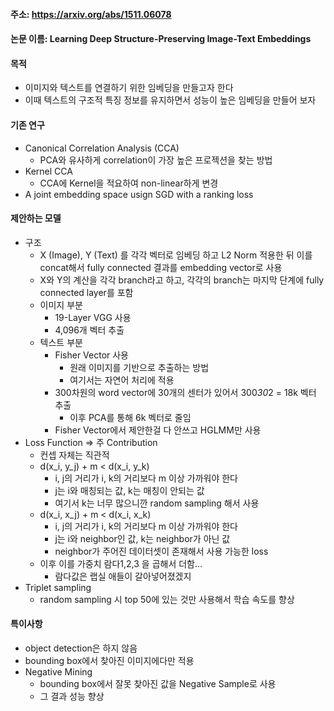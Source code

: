 #### 주소: https://arxiv.org/abs/1511.06078

#### 논문 이름: Learning Deep Structure-Preserving Image-Text Embeddings

#### 목적
- 이미지와 텍스트를 연결하기 위한 임베딩을 만들고자 한다
- 이때 텍스트의 구조적 특징 정보를 유지하면서 성능이 높은 임베딩을 만들어 보자

#### 기존 연구
- Canonical Correlation Analysis (CCA)
  - PCA와 유사하게 correlation이 가장 높은 프로젝션을 찾는 방법
- Kernel CCA
  - CCA에 Kernel을 적요하여 non-linear하게 변경
- A joint embedding space usign SGD with a ranking loss


#### 제안하는 모델
- 구조
  - X (Image), Y (Text) 를 각각 벡터로 임베딩 하고 L2 Norm 적용한 뒤 이를 concat해서 fully connected 결과를 embedding vector로 사용
  - X와 Y의 계산을 각각 branch라고 하고, 각각의 branch는 마지막 단계에 fully connected layer를 포함
  - 이미지 부분
    - 19-Layer VGG 사용
    - 4,096개 벡터 추출
  - 텍스트 부분
    - Fisher Vector 사용
      - 원래 이미지를 기반으로 추출하는 방법
      - 여기서는 자연어 처리에 적용
    - 300차원의 word vector에 30개의 센터가 있어서 300*30*2 = 18k 벡터 추출
      - 이후 PCA를 통해 6k 벡터로 줄임
    - Fisher Vector에서 제안한걸 다 안쓰고 HGLMM만 사용
- Loss Function => 주 Contribution
  - 컨셉 자체는 직관적
  - d(x_i, y_j) + m < d(x_i, y_k)
    - i, j의 거리가 i, k의 거리보다 m 이상 가까워야 한다
    - j는 i와 매칭되는 값, k는 매칭이 안되는 값
    - 여기서 k는 너무 많으니깐 random sampling 해서 사용
  - d(x_i, x_j) + m < d(x_i, x_k)
    - i, j의 거리가 i, k의 거리보다 m 이상 가까워야 한다
    - j는 i와 neighbor인 값, k는 neighbor가 아닌 값
    - neighbor가 주어진 데이터셋이 존재해서 사용 가능한 loss
  - 이후 이를 가중치 람다1,2,3 을 곱해서 더함...
    - 람다값은 랩실 애들이 갈아넣어졌겠지
- Triplet sampling
  - random sampling 시 top 50에 있는 것만 사용해서 학습 속도를 향상


#### 특이사항
- object detection은 하지 않음
- bounding box에서 찾아진 이미지에다만 적용
- Negative Mining
  - bounding box에서 잘못 찾아진 값을 Negative Sample로 사용
  - 그 결과 성능 향상
